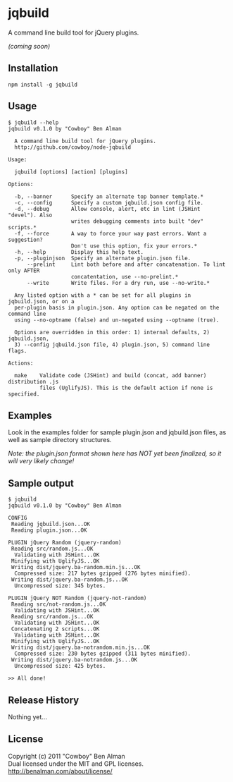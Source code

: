 # jqbuild

A command line build tool for jQuery plugins.

_(coming soon)_

## Installation

    npm install -g jqbuild

## Usage

    $ jqbuild --help
    jqbuild v0.1.0 by "Cowboy" Ben Alman 

      A command line build tool for jQuery plugins.
      http://github.com/cowboy/node-jqbuild

    Usage:

      jqbuild [options] [action] [plugins]

    Options:

      -b, --banner      Specify an alternate top banner template.*
      -c, --config      Specify a custom jqbuild.json config file.
      -d, --debug       Allow console, alert, etc in lint (JSHint "devel"). Also 
                        writes debugging comments into built "dev" scripts.*
      -f, --force       A way to force your way past errors. Want a suggestion?
                        Don't use this option, fix your errors.*
      -h, --help        Display this help text.
      -p, --pluginjson  Specify an alternate plugin.json file.
          --prelint     Lint both before and after concatenation. To lint only AFTER
                        concatentation, use --no-prelint.*
          --write       Write files. For a dry run, use --no-write.*

      Any listed option with a * can be set for all plugins in jqbuild.json, or on a
      per-plugin basis in plugin.json. Any option can be negated on the command line
      using --no-optname (false) and un-negated using --optname (true).

      Options are overridden in this order: 1) internal defaults, 2) jqbuild.json,
      3) --config jqbuild.json file, 4) plugin.json, 5) command line flags.

    Actions:

      make    Validate code (JSHint) and build (concat, add banner) distribution .js
              files (UglifyJS). This is the default action if none is specified.

## Examples

Look in the examples folder for sample plugin.json and jqbuild.json files, as well as sample directory structures.

_Note: the plugin.json format shown here has NOT yet been finalized, so it will very likely change!_

## Sample output

    $ jqbuild
    jqbuild v0.1.0 by "Cowboy" Ben Alman

    CONFIG
     Reading jqbuild.json...OK
     Reading plugin.json...OK

    PLUGIN jQuery Random (jquery-random)
     Reading src/random.js...OK
      Validating with JSHint...OK
     Minifying with UglifyJS...OK
     Writing dist/jquery.ba-random.min.js...OK
      Compressed size: 217 bytes gzipped (276 bytes minified).
     Writing dist/jquery.ba-random.js...OK
      Uncompressed size: 345 bytes.

    PLUGIN jQuery NOT Random (jquery-not-random)
     Reading src/not-random.js...OK
      Validating with JSHint...OK
     Reading src/random.js...OK
      Validating with JSHint...OK
     Concatenating 2 scripts...OK
      Validating with JSHint...OK
     Minifying with UglifyJS...OK
     Writing dist/jquery.ba-notrandom.min.js...OK
      Compressed size: 230 bytes gzipped (311 bytes minified).
     Writing dist/jquery.ba-notrandom.js...OK
      Uncompressed size: 425 bytes.

    >> All done!

## Release History
Nothing yet...

## License
Copyright (c) 2011 "Cowboy" Ben Alman  
Dual licensed under the MIT and GPL licenses.  
<http://benalman.com/about/license/>
